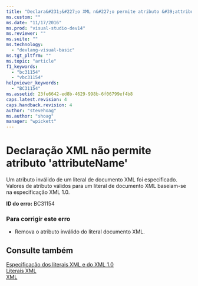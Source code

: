 ```yaml
---
title: "Declara&#231;&#227;o XML n&#227;o permite atributo &#39;attributeName&#39; | Microsoft Docs"
ms.custom: ""
ms.date: "11/17/2016"
ms.prod: "visual-studio-dev14"
ms.reviewer: ""
ms.suite: ""
ms.technology: 
  - "devlang-visual-basic"
ms.tgt_pltfrm: ""
ms.topic: "article"
f1_keywords: 
  - "bc31154"
  - "vbc31154"
helpviewer_keywords: 
  - "BC31154"
ms.assetid: 23fe6642-ed8b-4629-998b-6f06799ef4b8
caps.latest.revision: 4
caps.handback.revision: 4
author: "stevehoag"
ms.author: "shoag"
manager: "wpickett"
---
```

# Declara&#231;&#227;o XML n&#227;o permite atributo &#39;attributeName&#39;
Um atributo inválido de um literal de documento XML foi especificado. Valores de atributo válidos para um literal de documento XML baseiam\-se na especificação XML 1.0.  
  
 **ID do erro:** BC31154  
  
### Para corrigir este erro  
  
-   Remova o atributo inválido do literal documento XML.  
  
## Consulte também  
 [Especificação dos literais XML e do XML 1.0](../../visual-basic/programming-guide/language-features/xml/xml-literals-and-the-xml-1-0-specification.md)   
 [Literais XML](../../visual-basic/language-reference/xml-literals/index.md)   
 [XML](../../visual-basic/programming-guide/language-features/xml/index.md)